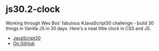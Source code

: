 # js30.2-clock
Working through Wes Bos' fabulous #JavaScript30 challenge - build 30 things in Vanilla JS in 30 days. Here's a neat little clock in CSS and JS.

* [JavaScript30](https://javascript30.com/)
* [On GitHub](https://github.com/wesbos/JavaScript30)
